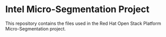 # Intel Micro-Segmentation Project
This repository contains the files used in the Red Hat Open Stack Platform Micro-Segmentation project.


